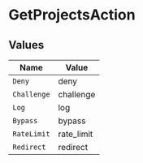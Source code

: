 # GetProjectsAction


## Values

| Name        | Value       |
| ----------- | ----------- |
| `Deny`      | deny        |
| `Challenge` | challenge   |
| `Log`       | log         |
| `Bypass`    | bypass      |
| `RateLimit` | rate_limit  |
| `Redirect`  | redirect    |